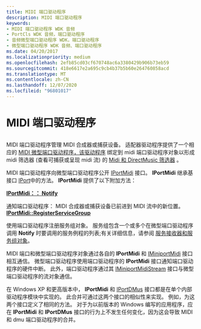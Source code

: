 ```yaml
---
title: MIDI 端口驱动程序
description: MIDI 端口驱动程序
keywords:
- MIDI 端口驱动程序 WDK 音频
- PortCls WDK 音频，端口驱动程序
- 音频微型端口驱动程序 WDK，端口驱动程序
- 微型端口驱动程序 WDK 音频、端口驱动程序
ms.date: 04/20/2017
ms.localizationpriority: medium
ms.openlocfilehash: 2efb85cd03cf670748ac6a3380429b906b73eb59
ms.sourcegitcommit: 418e6617e2a695c9cb4b37b5b60e264760858acd
ms.translationtype: MT
ms.contentlocale: zh-CN
ms.lasthandoff: 12/07/2020
ms.locfileid: "96801017"
---
```

# <a name="midi-port-driver"></a>MIDI 端口驱动程序


## <span id="midi_port_driver"></span><span id="MIDI_PORT_DRIVER"></span>


MIDI 端口驱动程序管理 MIDI 合成器或捕获设备。 适配器驱动程序提供了一个相应的 [MIDI 微型端口驱动程序，该驱动程序](midi-miniport-driver.md) 绑定到 midi 端口驱动程序对象以形成 midi 筛选器 (查看可捕获或呈现 midi 流) 的 [Midi 和 DirectMusic 筛选器](midi-and-directmusic-filters.md) 。

MIDI 端口驱动程序向微型端口驱动程序公开 [IPortMidi](/windows-hardware/drivers/ddi/portcls/nn-portcls-iportmidi) 接口。 **IPortMidi** 继承基接口 [IPort](/windows-hardware/drivers/ddi/portcls/nn-portcls-iport)中的方法。 **IPortMidi** 提供了以下附加方法：

[**IPortMidi：： Notify**](/windows-hardware/drivers/ddi/portcls/nf-portcls-iportmidi-notify)

通知端口驱动程序： MIDI 合成器或捕获设备已前进到 MIDI 流中的新位置。
[**IPortMidi::RegisterServiceGroup**](/windows-hardware/drivers/ddi/portcls/nf-portcls-iportmidi-registerservicegroup)

使用端口驱动程序注册服务组对象。
服务组包含一个或多个在微型端口驱动程序调用 **Notify** 时要调用的服务例程的列表;有关详细信息，请参阅 [服务接收器和服务组对象](service-sink-and-service-group-objects.md)。

MIDI 端口和微型端口驱动程序对象通过各自的 **IPortMidi** 和 [IMiniportMidi](/windows-hardware/drivers/ddi/portcls/nn-portcls-iminiportmidi) 接口相互通信。 微型端口驱动程序使用端口驱动程序的 **IPortMidi** 接口通知端口驱动程序的硬件中断。 此外，端口驱动程序通过其 [IMiniportMidiStream](/windows-hardware/drivers/ddi/portcls/nn-portcls-iminiportmidistream) 接口与微型端口驱动程序的流对象通信。

在 Windows XP 和更高版本中， **IPortMidi** 和 [IPortDMus](/windows-hardware/drivers/ddi/dmusicks/nn-dmusicks-iportdmus) 接口都是在单个内部驱动程序模块中实现的。 此合并可通过这两个接口的相似性来实现。 例如，为这两个接口定义了相同的方法。 对于为以前版本的 Windows 编写的应用程序，应在 **IPortMidi** 和 **IPortDMus** 接口的行为上不发生任何变化，因为这会导致 MIDI 和 dmu 端口驱动程序的合并。

 

